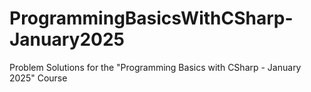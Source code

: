 # ProgrammingBasicsWithCSharp-January2025
Problem Solutions for the "Programming Basics with CSharp - January 2025" Course
